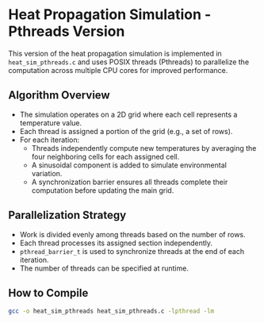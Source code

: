 # Heat Propagation Simulation - Pthreads Version

This version of the heat propagation simulation is implemented in `heat_sim_pthreads.c` and uses POSIX threads (Pthreads) to parallelize the computation across multiple CPU cores for improved performance.

## Algorithm Overview

- The simulation operates on a 2D grid where each cell represents a temperature value.
- Each thread is assigned a portion of the grid (e.g., a set of rows).
- For each iteration:
  - Threads independently compute new temperatures by averaging the four neighboring cells for each assigned cell.
  - A sinusoidal component is added to simulate environmental variation.
  - A synchronization barrier ensures all threads complete their computation before updating the main grid.

## Parallelization Strategy

- Work is divided evenly among threads based on the number of rows.
- Each thread processes its assigned section independently.
- `pthread_barrier_t` is used to synchronize threads at the end of each iteration.
- The number of threads can be specified at runtime.

## How to Compile

```bash
gcc -o heat_sim_pthreads heat_sim_pthreads.c -lpthread -lm
